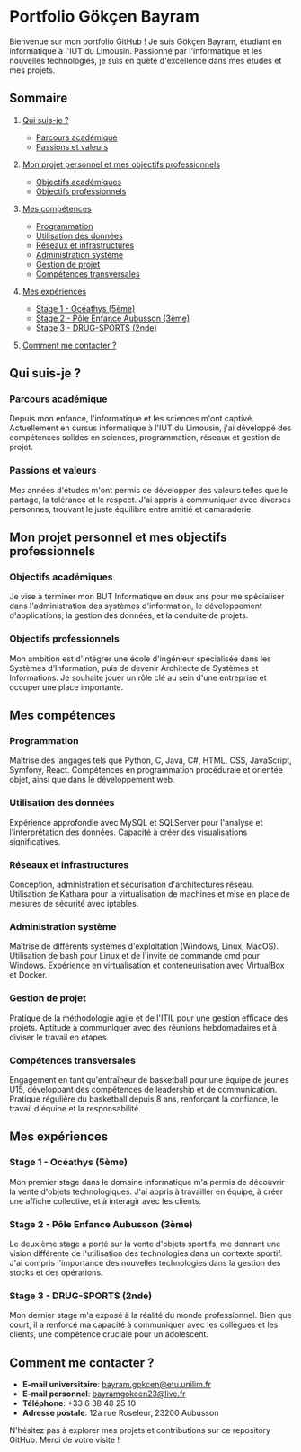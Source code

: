 # Portfolio Gökçen Bayram

Bienvenue sur mon portfolio GitHub ! Je suis Gökçen Bayram, étudiant en informatique à l'IUT du Limousin. Passionné par l'informatique et les nouvelles technologies, je suis en quête d'excellence dans mes études et mes projets.

## Sommaire
1. [Qui suis-je ?](#qui-suis-je)
    - [Parcours académique](#parcours-académique)
    - [Passions et valeurs](#passions-et-valeurs)

2. [Mon projet personnel et mes objectifs professionnels](#mon-projet-personnel-et-mes-objectifs-professionnels)
    - [Objectifs académiques](#objectifs-académiques)
    - [Objectifs professionnels](#objectifs-professionnels)

3. [Mes compétences](#mes-compétences)
    - [Programmation](#programmation)
    - [Utilisation des données](#utilisation-des-données)
    - [Réseaux et infrastructures](#réseaux-et-infrastructures)
    - [Administration système](#administration-système)
    - [Gestion de projet](#gestion-de-projet)
    - [Compétences transversales](#compétences-transversales)

4. [Mes expériences](#mes-expériences)
    - [Stage 1 - Océathys (5ème)](#stage-1---océathys-5ème)
    - [Stage 2 - Pôle Enfance Aubusson (3ème)](#stage-2---pôle-enfance-aubusson-3ème)
    - [Stage 3 - DRUG-SPORTS (2nde)](#stage-3---drug-sports-2nde)

5. [Comment me contacter ?](#comment-me-contacter)

## Qui suis-je ?
### Parcours académique
Depuis mon enfance, l'informatique et les sciences m'ont captivé. Actuellement en cursus informatique à l'IUT du Limousin, j'ai développé des compétences solides en sciences, programmation, réseaux et gestion de projet.

### Passions et valeurs
Mes années d'études m'ont permis de développer des valeurs telles que le partage, la tolérance et le respect. J'ai appris à communiquer avec diverses personnes, trouvant le juste équilibre entre amitié et camaraderie.

## Mon projet personnel et mes objectifs professionnels
### Objectifs académiques
Je vise à terminer mon BUT Informatique en deux ans pour me spécialiser dans l'administration des systèmes d'information, le développement d'applications, la gestion des données, et la conduite de projets.

### Objectifs professionnels
Mon ambition est d'intégrer une école d'ingénieur spécialisée dans les Systèmes d’Information, puis de devenir Architecte de Systèmes et Informations. Je souhaite jouer un rôle clé au sein d'une entreprise et occuper une place importante.

## Mes compétences
### Programmation
Maîtrise des langages tels que Python, C, Java, C#, HTML, CSS, JavaScript, Symfony, React. Compétences en programmation procédurale et orientée objet, ainsi que dans le développement web.

### Utilisation des données
Expérience approfondie avec MySQL et SQLServer pour l'analyse et l'interprétation des données. Capacité à créer des visualisations significatives.

### Réseaux et infrastructures
Conception, administration et sécurisation d'architectures réseau. Utilisation de Kathara pour la virtualisation de machines et mise en place de mesures de sécurité avec iptables.

### Administration système
Maîtrise de différents systèmes d'exploitation (Windows, Linux, MacOS). Utilisation de bash pour Linux et de l'invite de commande cmd pour Windows. Expérience en virtualisation et conteneurisation avec VirtualBox et Docker.

### Gestion de projet
Pratique de la méthodologie agile et de l'ITIL pour une gestion efficace des projets. Aptitude à communiquer avec des réunions hebdomadaires et à diviser le travail en étapes.

### Compétences transversales
Engagement en tant qu'entraîneur de basketball pour une équipe de jeunes U15, développant des compétences de leadership et de communication. Pratique régulière du basketball depuis 8 ans, renforçant la confiance, le travail d'équipe et la responsabilité.

## Mes expériences
### Stage 1 - Océathys (5ème)
Mon premier stage dans le domaine informatique m'a permis de découvrir la vente d'objets technologiques. J'ai appris à travailler en équipe, à créer une affiche collective, et à interagir avec les clients.

### Stage 2 - Pôle Enfance Aubusson (3ème)
Le deuxième stage a porté sur la vente d'objets sportifs, me donnant une vision différente de l'utilisation des technologies dans un contexte sportif. J'ai compris l'importance des nouvelles technologies dans la gestion des stocks et des opérations.

### Stage 3 - DRUG-SPORTS (2nde)
Mon dernier stage m'a exposé à la réalité du monde professionnel. Bien que court, il a renforcé ma capacité à communiquer avec les collègues et les clients, une compétence cruciale pour un adolescent.

## Comment me contacter ?
- **E-mail universitaire**: [bayram.gokcen@etu.unilim.fr](mailto:bayram.gokcen@etu.unilim.fr)
- **E-mail personnel**: [bayramgokcen23@live.fr](mailto:bayramgokcen23@live.fr)
- **Téléphone**: +33 6 38 48 25 10
- **Adresse postale**: 12a rue Roseleur, 23200 Aubusson

N'hésitez pas à explorer mes projets et contributions sur ce repository GitHub. Merci de votre visite !
